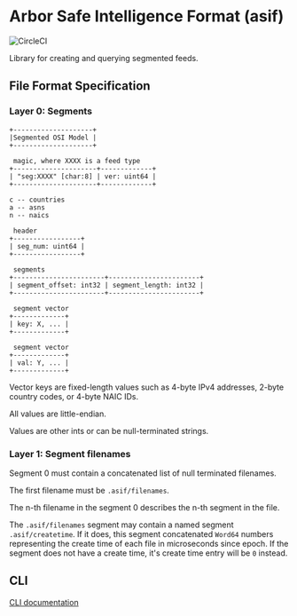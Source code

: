 # Arbor Safe Intelligence Format (asif)
![CircleCI](https://circleci.com/gh/packetloop/asif.svg?style=svg&circle-token=1420752ec3bc7c068b3a35925ad5f9c63e3d3773)

Library for creating and querying segmented feeds.

## File Format Specification

### Layer 0: Segments

```
+--------------------+
|Segmented OSI Model |
+--------------------+

 magic, where XXXX is a feed type
+---------------------+-------------+
| "seg:XXXX" [char:8] | ver: uint64 |
+---------------------+-------------+

c -- countries
a -- asns
n -- naics

 header
+-----------------+
| seg_num: uint64 |
+-----------------+

 segments
+-----------------------+-----------------------+
| segment_offset: int32 | segment_length: int32 |
+-----------------------+-----------------------+

 segment vector
+-------------+
| key: X, ... |
+-------------+

 segment vector
+-------------+
| val: Y, ... |
+-------------+
```

Vector keys are fixed-length values such as 4-byte IPv4 addresses,
2-byte country codes, or 4-byte NAIC IDs.

All values are little-endian.

Values are other ints or can be null-terminated strings.

### Layer 1: Segment filenames

Segment 0 must contain a concatenated list of null terminated filenames.

The first filename must be `.asif/filenames`.

The n-th filename in the segment 0 describes the n-th segment in the file.

The `.asif/filenames` segment may contain a named segment `.asif/createtime`.
If it does, this segment concatenated `Word64` numbers representing the create
time of each file in microseconds since epoch.  If the segment does not have a
create time, it's create time entry will be `0` instead.

## CLI
[CLI documentation](doc/cli.md)
